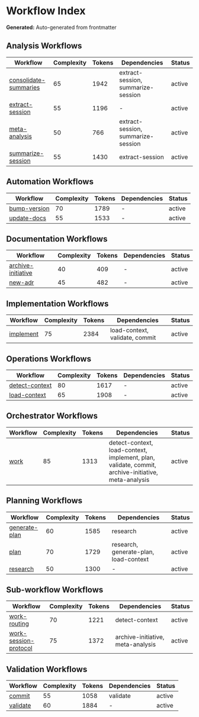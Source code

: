 # Workflow Index

**Generated:** Auto-generated from frontmatter

## Analysis Workflows

| Workflow | Complexity | Tokens | Dependencies | Status |
|----------|------------|--------|--------------|--------|
| [consolidate-summaries](consolidate-summaries.md) | 65 | 1942 | extract-session, summarize-session | active |
| [extract-session](extract-session.md) | 55 | 1196 | - | active |
| [meta-analysis](meta-analysis.md) | 50 | 766 | extract-session, summarize-session | active |
| [summarize-session](summarize-session.md) | 55 | 1430 | extract-session | active |

## Automation Workflows

| Workflow | Complexity | Tokens | Dependencies | Status |
|----------|------------|--------|--------------|--------|
| [bump-version](bump-version.md) | 70 | 1789 | - | active |
| [update-docs](update-docs.md) | 55 | 1533 | - | active |

## Documentation Workflows

| Workflow | Complexity | Tokens | Dependencies | Status |
|----------|------------|--------|--------------|--------|
| [archive-initiative](archive-initiative.md) | 40 | 409 | - | active |
| [new-adr](new-adr.md) | 45 | 482 | - | active |

## Implementation Workflows

| Workflow | Complexity | Tokens | Dependencies | Status |
|----------|------------|--------|--------------|--------|
| [implement](implement.md) | 75 | 2384 | load-context, validate, commit | active |

## Operations Workflows

| Workflow | Complexity | Tokens | Dependencies | Status |
|----------|------------|--------|--------------|--------|
| [detect-context](detect-context.md) | 80 | 1617 | - | active |
| [load-context](load-context.md) | 65 | 1908 | - | active |

## Orchestrator Workflows

| Workflow | Complexity | Tokens | Dependencies | Status |
|----------|------------|--------|--------------|--------|
| [work](work.md) | 85 | 1313 | detect-context, load-context, implement, plan, validate, commit, archive-initiative, meta-analysis | active |

## Planning Workflows

| Workflow | Complexity | Tokens | Dependencies | Status |
|----------|------------|--------|--------------|--------|
| [generate-plan](generate-plan.md) | 60 | 1585 | research | active |
| [plan](plan.md) | 70 | 1729 | research, generate-plan, load-context | active |
| [research](research.md) | 50 | 1300 | - | active |

## Sub-workflow Workflows

| Workflow | Complexity | Tokens | Dependencies | Status |
|----------|------------|--------|--------------|--------|
| [work-routing](work-routing.md) | 70 | 1221 | detect-context | active |
| [work-session-protocol](work-session-protocol.md) | 75 | 1372 | archive-initiative, meta-analysis | active |

## Validation Workflows

| Workflow | Complexity | Tokens | Dependencies | Status |
|----------|------------|--------|--------------|--------|
| [commit](commit.md) | 55 | 1058 | validate | active |
| [validate](validate.md) | 60 | 1884 | - | active |
